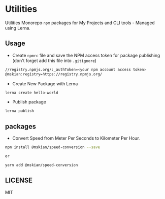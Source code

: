 # Utilities

Utilities Monorepo `npm` packages for My Projects and CLI tools - Managed using Lerna.

## Usage

- Create `npmrc` file and save the NPM access token for package publishing (don't forget add this file into `.gitignore`)

```sh
//registry.npmjs.org/:_authToken=<your npm account access token>
@mskian:registry=https://registry.npmjs.org/
```

- Create New Package with Lerna

```sh
lerna create hello-world
```

- Publish package

```sh
lerna publish
```

## packages

- Convert Speed from Meter Per Seconds to Kilometer Per Hour.

```sh
npm install @mskian/speed-conversion --save

or

yarn add @mskian/speed-conversion
```

## LICENSE

MIT
